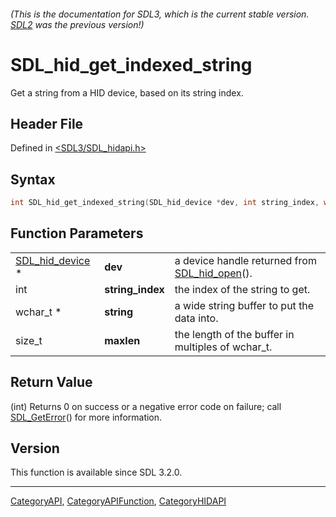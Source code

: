 ###### (This is the documentation for SDL3, which is the current stable version. [SDL2](https://wiki.libsdl.org/SDL2/) was the previous version!)
# SDL_hid_get_indexed_string

Get a string from a HID device, based on its string index.

## Header File

Defined in [<SDL3/SDL_hidapi.h>](https://github.com/libsdl-org/SDL/blob/main/include/SDL3/SDL_hidapi.h)

## Syntax

```c
int SDL_hid_get_indexed_string(SDL_hid_device *dev, int string_index, wchar_t *string, size_t maxlen);
```

## Function Parameters

|                                    |                  |                                                               |
| ---------------------------------- | ---------------- | ------------------------------------------------------------- |
| [SDL_hid_device](SDL_hid_device) * | **dev**          | a device handle returned from [SDL_hid_open](SDL_hid_open)(). |
| int                                | **string_index** | the index of the string to get.                               |
| wchar_t *                          | **string**       | a wide string buffer to put the data into.                    |
| size_t                             | **maxlen**       | the length of the buffer in multiples of wchar_t.             |

## Return Value

(int) Returns 0 on success or a negative error code on failure; call
[SDL_GetError](SDL_GetError)() for more information.

## Version

This function is available since SDL 3.2.0.

----
[CategoryAPI](CategoryAPI), [CategoryAPIFunction](CategoryAPIFunction), [CategoryHIDAPI](CategoryHIDAPI)

